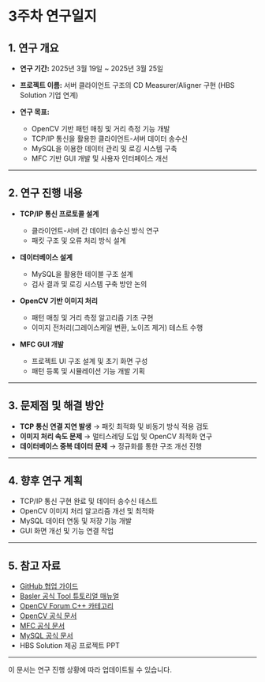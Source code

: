 # 3주차 연구일지

## 1. 연구 개요

- **연구 기간:** 2025년 3월 19일 ~ 2025년 3월 25일
- **프로젝트 이름:** 서버 클라이언트 구조의 CD Measurer/Aligner 구현 (HBS Solution 기업 연계)

- **연구 목표:**
  - OpenCV 기반 패턴 매칭 및 거리 측정 기능 개발
  - TCP/IP 통신을 활용한 클라이언트-서버 데이터 송수신
  - MySQL을 이용한 데이터 관리 및 로깅 시스템 구축
  - MFC 기반 GUI 개발 및 사용자 인터페이스 개선

---

## 2. 연구 진행 내용

- **TCP/IP 통신 프로토콜 설계**
  - 클라이언트-서버 간 데이터 송수신 방식 연구
  - 패킷 구조 및 오류 처리 방식 설계

- **데이터베이스 설계**
  - MySQL을 활용한 테이블 구조 설계
  - 검사 결과 및 로깅 시스템 구축 방안 논의

- **OpenCV 기반 이미지 처리**
  - 패턴 매칭 및 거리 측정 알고리즘 기초 구현
  - 이미지 전처리(그레이스케일 변환, 노이즈 제거) 테스트 수행

- **MFC GUI 개발**
  - 프로젝트 UI 구조 설계 및 초기 화면 구성
  - 패턴 등록 및 시뮬레이션 기능 개발 기획

---

## 3. 문제점 및 해결 방안

- **TCP 통신 연결 지연 발생** → 패킷 최적화 및 비동기 방식 적용 검토
- **이미지 처리 속도 문제** → 멀티스레딩 도입 및 OpenCV 최적화 연구
- **데이터베이스 중복 데이터 문제** → 정규화를 통한 구조 개선 진행

---

## 4. 향후 연구 계획

- TCP/IP 통신 구현 완료 및 데이터 송수신 테스트
- OpenCV 이미지 처리 알고리즘 개선 및 최적화
- MySQL 데이터 연동 및 저장 기능 개발
- GUI 화면 개선 및 기능 연결 작업

---

## 5. 참고 자료

- [GitHub 협업 가이드](https://docs.github.com/en/github)
- [Basler 공식 Tool 튜토리얼 매뉴얼](https://www.baslerweb.com/ko-kr/learning/tutorials/)
- [OpenCV Forum C++ 카테고리](https://forum.opencv.org/c/c/9)
- [OpenCV 공식 문서](https://docs.opencv.org/)
- [MFC 공식 문서](https://learn.microsoft.com/ko-kr/cpp/mfc/mfc-concepts?view=msvc-170)
- [MySQL 공식 문서](https://dev.mysql.com/doc/)
- HBS Solution 제공 프로젝트 PPT

---

이 문서는 연구 진행 상황에 따라 업데이트될 수 있습니다.

